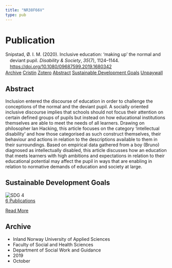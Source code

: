 ```yaml
---
title: "NR38F66V"
type: pub
---
```

<h1>Publication</h1>
<article id="csl-bib-container-NR38F66V" class="csl-bib-container">
  <div class="csl-bib-body" style="line-height: 1.35; padding-left: 1em; text-indent:-1em;">
  <div class="csl-entry">Snipstad, &#xD8;. I. M. (2020). Inclusive education: &#x2018;making up&#x2019; the normal and deviant pupil. <i>Disability &amp; Society</i>, <i>35</i>(7), 1124&#x2013;1144. <a href="https://doi.org/10.1080/09687599.2019.1680342">https://doi.org/10.1080/09687599.2019.1680342</a></div>
</div>
  <div class="csl-bib-buttons">
    <a href="#taxonomy-article-NR38F66V" class="csl-bib-button">Archive</a>
    <a href="https://app.cristin.no/results/show.jsf?id=1740065" alt="Cristin URL" class="csl-bib-button">Cristin</a>
    <a href="http://zotero.org/groups/5402882/items/NR38F66V" alt="Zotero URL" class="csl-bib-button">Zotero</a>
    <a href="#abstract-article-NR38F66V" class="csl-bib-button">Abstract</a>
    <a href="#sdg-article-NR38F66V" class="csl-bib-button">Sustainable Development Goals</a>
    <a href="https://doi.org/10.1080/09687599.2019.1680342" class="csl-bib-button">Unpaywall</a>
  </div>
  <div id="csl-bib-meta-container-NR38F66V"></div>
</article>
<div id="csl-bib-meta-NR38F66V" class="csl-bib-meta">
  <article id="abstract-article-NR38F66V" class="abstract-article">
    <h1>Abstract</h1>
    Inclusion entered the discourse of education in order to challenge the conceptions of the normal and the deviant pupil. A socially oriented inclusive discourse implies that schools should not focus their attention on certain defined groups of pupils but instead on how educational institutions themselves are able to meet the needs of all learners. Drawing on philosopher Ian Hacking, this article focuses on the category ‘intellectual disability’ and how those categorised as such construct themselves, their behaviour and actions in relation to the descriptions available to them in their surroundings. Based on empirical data gathered from a boy (Bruno) diagnosed as intellectually disabled, this article discusses how an education that meets learners with high ambitions and expectations in relation to their educational potential may affect the pupil in ways that are enabling in relation to normative demands of education and society at large.
  </article>
  <article id="sdg-article-NR38F66V" class="sdg-article">
    <h1>Sustainable Development Goals</h1>
    <div class="sdg-container"><div id="sdg4" class="sdg"> <img src="{{< params subfolder >}}images/sdg/sdg04_en.png" class="image" alt="SDG 4"> <div class="sdg-overlay"> <a href="{{< params subfolder >}}en/archive/?sdg=4#archive" class="sdg-publication-count"><span>6</span> Publications</a> <p><a href="https://sdgs.un.org/goals/goal4" class="sdg-read-more">Read More</a></p> </div> </div></div>
  </article>
  <article id="taxonomy-article-NR38F66V" class="taxonomy-article">
    <h1>Archive</h1>
    <ul>
      <li>Inland Norway University of Applied Sciences</li>
      <li>Faculty of Social and Health Sciences</li>
      <li>Department of Social Work and Guidance</li>
      <li>2019</li>
      <li>October</li>
    </ul>
  </article>
</div>
